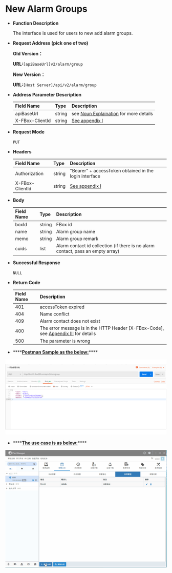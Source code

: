 # New Alarm Groups

* **Function Description**

   The interface is used for users to new add alarm groups. 

* **Request Address \(pick one of two\)**

   **Old Version：**

   **URL:**`[apiBaseUrl]v2/alarm/group`

   **New Version：**

   **URL:**`[Host Server]/api/v2/alarm/group`

* **Address Parameter Description**

  | Field Name | Type | Description |
  | :--- | :--- | :--- |
  | apiBaseUrl | string | see [Noun Explaination](https://app.gitbook.com/@upsilonauto/s/sdk-interface-and-http-interface/~/drafts/-Mj8wlgyy_R51z8IfQDt/http-document-1/login-interface/noun-explain-or-fbox-document) for more details |
  | X-FBox-ClientId | string | [See appendix I](https://app.gitbook.com/@upsilonauto/s/sdk-interface-and-http-interface/~/drafts/-Mj96b3PNyYjsgMj5D8Y/http-document-1/appendix/untitled) |

* **Request Mode**

   `PUT`

* **Headers**

  | Field Name | Type | Description |
  | :--- | :--- | :--- |
  | Authorization | string | "Bearer" + accessToken obtained in the login interface |
  | X-FBox-ClientId | string | [See appendix I](https://app.gitbook.com/@upsilonauto/s/sdk-interface-and-http-interface/~/drafts/-Mj96b3PNyYjsgMj5D8Y/http-document-1/appendix/untitled) |

* **Body**

  | Field Name | Type | Description |
  | :--- | :--- | :--- |
  | boxId | string | FBox id |
  | name | string | Alarm group name  |
  | memo | string | Alarm group remark |
  | cuids | list | Alarm contact id collection \(if there is no alarm contact, pass an empty array\) |

* **Successful Response**

   `NULL`

* **Return Code**

  | Field Name | Description |
  | :--- | :--- |
  | 401 | accessToken expired |
  | 404 | Name conflict |
  | 409 | Alarm contact does not exist |
  | 400 | The error message is in the HTTP Header \[X-FBox-Code\], see [Appendix III](https://app.gitbook.com/@upsilonauto/s/sdk-interface-and-http-interface/~/drafts/-MjC0dIK6gMQjbDiItxW/http-document-1/appendix/untitled-2) for details |
  | 500 | The parameter is wrong |

* \*\*\*\*[**Postman Sample as the below:**](https://docs.flexem.net/fbox/zh-cn/tutorials/Images/ApiDocs/AddAlarmGroup.png)\*\*\*\*

![](../../../../../.gitbook/assets/image%20%2824%29.png)

* \*\*\*\*[**The use case is as below:**](https://docs.flexem.net/fbox/zh-cn/tutorials/Images/ApiDocs/AddAlarmGroup.gif)\*\*\*\*

![](../../../../../.gitbook/assets/image%20%2827%29.png)

